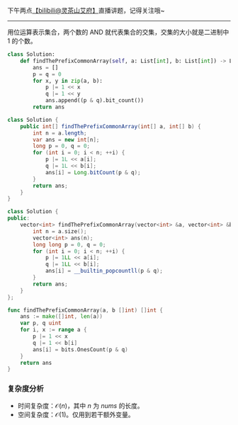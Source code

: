 下午两点[【biIibiIi@灵茶山艾府】](https://space.bilibili.com/206214)直播讲题，记得关注哦~

---

用位运算表示集合，两个数的 AND 就代表集合的交集，交集的大小就是二进制中 $1$ 的个数。

```py [sol1-Python3]
class Solution:
    def findThePrefixCommonArray(self, a: List[int], b: List[int]) -> List[int]:
        ans = []
        p = q = 0
        for x, y in zip(a, b):
            p |= 1 << x
            q |= 1 << y
            ans.append((p & q).bit_count())
        return ans
```

```java [sol1-Java]
class Solution {
    public int[] findThePrefixCommonArray(int[] a, int[] b) {
        int n = a.length;
        var ans = new int[n];
        long p = 0, q = 0;
        for (int i = 0; i < n; ++i) {
            p |= 1L << a[i];
            q |= 1L << b[i];
            ans[i] = Long.bitCount(p & q);
        }
        return ans;
    }
}
```

```cpp [sol1-C++]
class Solution {
public:
    vector<int> findThePrefixCommonArray(vector<int> &a, vector<int> &b) {
        int n = a.size();
        vector<int> ans(n);
        long long p = 0, q = 0;
        for (int i = 0; i < n; ++i) {
            p |= 1LL << a[i];
            q |= 1LL << b[i];
            ans[i] = __builtin_popcountll(p & q);
        }
        return ans;
    }
};
```

```go [sol1-Go]
func findThePrefixCommonArray(a, b []int) []int {
	ans := make([]int, len(a))
	var p, q uint
	for i, x := range a {
		p |= 1 << x
		q |= 1 << b[i]
		ans[i] = bits.OnesCount(p & q)
	}
	return ans
}
```

### 复杂度分析

- 时间复杂度：$\mathcal{O}(n)$，其中 $n$ 为 $\textit{nums}$ 的长度。
- 空间复杂度：$\mathcal{O}(1)$。仅用到若干额外变量。
